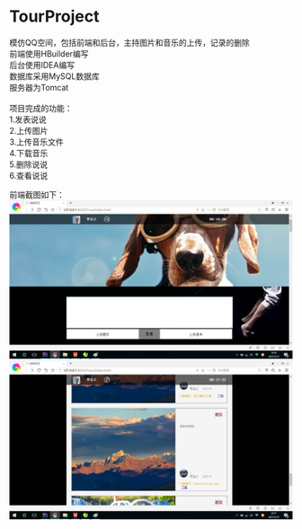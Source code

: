 # TourProject
模仿QQ空间，包括前端和后台，主持图片和音乐的上传，记录的删除<br>
前端使用HBuilder编写<br>
后台使用IDEA编写<br>
数据库采用MySQL数据库<br>
服务器为Tomcat<br>
<br>
项目完成的功能：<br>
1.发表说说<br>
2.上传图片<br>
3.上传音乐文件<br>
4.下载音乐<br>
5.删除说说<br>
6.查看说说<br>

前端截图如下：<br>
![](https://github.com/jingong/TourProject/blob/master/screenshot/1.png)<br>
![](https://github.com/jingong/TourProject/blob/master/screenshot/2.png)<br>

